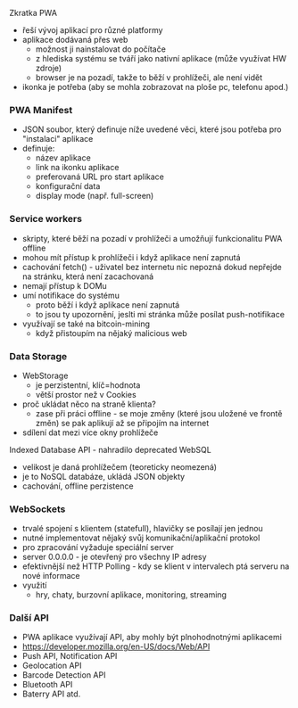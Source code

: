Zkratka PWA
- řeší vývoj aplikací pro různé platformy
- aplikace dodávaná přes web
	- možnost ji nainstalovat do počítače
	- z hlediska systému se tváří jako nativní aplikace (může využívat HW zdroje)
	- browser je na pozadí, takže to běží v prohlížeči, ale není vidět
- ikonka je potřeba (aby se mohla zobrazovat na ploše pc, telefonu apod.)
### PWA Manifest
- JSON soubor, který definuje níže uvedené věci, které jsou potřeba pro "instalaci" aplikace
- definuje:
	- název aplikace
	- link na ikonku aplikace
	- preferovaná URL pro start aplikace
	- konfigurační data
	- display mode (např. full-screen)
### Service workers
- skripty, které běží na pozadí v prohlížeči a umožňují funkcionalitu PWA offline
- mohou mít přístup k prohlížeči i když aplikace není zapnutá
- cachování fetch() - uživatel bez internetu nic nepozná dokud nepřejde na stránku, která není zacachovaná
- nemají přístup k DOMu
- umí notifikace do systému
	- proto běží i když aplikace není zapnutá
	- to jsou ty upozornění, jeslti mi stránka může posílat push-notifikace
- využívají se také na bitcoin-mining
	- když přistoupím na nějaký malicious web
### Data Storage
- WebStorage
	- je perzistentní, klíč=hodnota
	- větší prostor než v Cookies
- proč ukládat něco na straně klienta?
	- zase při práci offline - se moje změny (které jsou uložené ve frontě změn) se pak aplikují až se připojím na internet
- sdílení dat mezi více okny prohlížeče

Indexed Database API - nahradilo deprecated WebSQL
- velikost je daná prohlížečem (teoreticky neomezená)
- je to NoSQL databáze, ukládá JSON objekty
- cachování, offline perzistence
### WebSockets
- trvalé spojení s klientem (statefull), hlavičky se posílají jen jednou
- nutné implementovat nějaký svůj komunikační/aplikační protokol
- pro zpracování vyžaduje speciální server
- server 0.0.0.0 - je otevřený pro všechny IP adresy
- efektivnější než HTTP Polling - kdy se klient v intervalech ptá serveru na nové informace
- využití
	- hry, chaty, burzovní aplikace, monitoring, streaming
### Další API
- PWA aplikace využívají API, aby mohly být plnohodnotnými aplikacemi
- https://developer.mozilla.org/en-US/docs/Web/API
- Push API, Notification API
- Geolocation API
- Barcode Detection API
- Bluetooth API
- Baterry API atd.